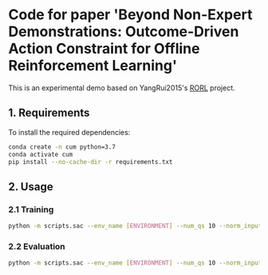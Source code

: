 # Code for paper 'Beyond Non-Expert Demonstrations: Outcome-Driven Action Constraint for Offline Reinforcement Learning'

This is an experimental demo based on YangRui2015's [RORL](https://github.com/YangRui2015/RORL) project.

## 1. Requirements

To install the required dependencies:
  
```bash
conda create -n cum python=3.7
conda activate cum
pip install --no-cache-dir -r requirements.txt
```

## 2. Usage

### 2.1 Training 

```bash
python -m scripts.sac --env_name [ENVIRONMENT] --num_qs 10 --norm_input --load_config_type 'benchmark' --exp_prefix RORL
```

### 2.2 Evaluation

```bash
python -m scripts.sac --env_name [ENVIRONMENT] --num_qs 10 --norm_input --eval_no_training --load_path [model path] --exp_prefix eval_RORL
```
